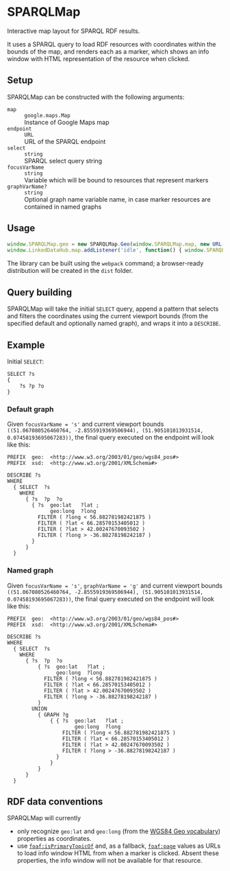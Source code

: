 # SPARQLMap
Interactive map layout for SPARQL RDF results.

It uses a SPARQL query to load RDF resources with coordinates within the bounds of the map, and renders each as a marker, which shows an info window with HTML representation of the resource when clicked.

## Setup

SPARQLMap can be constructed with the following arguments:

<dl>
    <dt><code>map</code></dt>
    <dd><code>google.maps.Map</code></dd>
    <dd>Instance of Google Maps map</dd>
    <dt><code>endpoint</code></dt>
    <dd><code>URL</code></dd>
    <dd>URL of the SPARQL endpoint</dd>
    <dt><code>select</code></dt>
    <dd><code>string</code></dd>
    <dd>SPARQL select query string</dd>
    <dt><code>focusVarName</code></dt>
    <dd><code>string</code></dd>
    <dd>Variable which will be bound to resources that represent markers</dd>
    <dt><code>graphVarName?</code></dt>
    <dd><code>string</code></dd>
    <dd>Optional graph name variable name, in case marker resources are contained in named graphs</dd>
</dl>

## Usage

```js
window.SPARQLMap.geo = new SPARQLMap.Geo(window.SPARQLMap.map, new URL('http://dbpedia.org/sparql'), `SELECT ?s { ?s ?p ?o }`, 's', 'g'); // construct object
window.LinkedDataHub.map.addListener('idle', function() { window.SPARQLMap.geo.loadMarkers(window.SPARQLMap.geo.addMarkers); }); // binds a handler for the 'idle' event
```

The library can be built using the `webpack` command; a browser-ready distribution will be created in the `dist` folder.

## Query building

SPARQLMap will take the initial `SELECT` query, append a pattern that selects and filters the coordinates using the current viewport bounds (from the specified default and optionally named graph), and wraps it into a `DESCRIBE`.

## Example


Initial `SELECT`:

```sparql
SELECT ?s
{
    ?s ?p ?o
}
```

### Default graph

Given `focusVarName = 's'` and current viewport bounds `((51.067080526460764, -2.8555919369506944), (51.905101013931514, 0.07458193695067283))`, the final query executed on the endpoint will look like this:
```sparql
PREFIX  geo:  <http://www.w3.org/2003/01/geo/wgs84_pos#>
PREFIX  xsd:  <http://www.w3.org/2001/XMLSchema#>

DESCRIBE ?s
WHERE
  { SELECT  ?s
    WHERE
      { ?s  ?p  ?o
        { ?s  geo:lat   ?lat ;
              geo:long  ?long
          FILTER ( ?long < 56.882781982421875 )
          FILTER ( ?lat < 66.28570153405012 )
          FILTER ( ?lat > 42.00247670093502 )
          FILTER ( ?long > -36.88278198242187 )
        }
      }
  }
```

### Named graph

Given `focusVarName = 's'`, `graphVarName = 'g'` and current viewport bounds `((51.067080526460764, -2.8555919369506944), (51.905101013931514, 0.07458193695067283))`, the final query executed on the endpoint will look like this:
```sparql
PREFIX  geo:  <http://www.w3.org/2003/01/geo/wgs84_pos#>
PREFIX  xsd:  <http://www.w3.org/2001/XMLSchema#>

DESCRIBE ?s
WHERE
  { SELECT  ?s
    WHERE
      { ?s  ?p  ?o
          { ?s  geo:lat   ?lat ;
                geo:long  ?long
            FILTER ( ?long < 56.882781982421875 )
            FILTER ( ?lat < 66.28570153405012 )
            FILTER ( ?lat > 42.00247670093502 )
            FILTER ( ?long > -36.88278198242187 )
          }
        UNION
          { GRAPH ?g
              { { ?s  geo:lat   ?lat ;
                      geo:long  ?long
                  FILTER ( ?long < 56.882781982421875 )
                  FILTER ( ?lat < 66.28570153405012 )
                  FILTER ( ?lat > 42.00247670093502 )
                  FILTER ( ?long > -36.88278198242187 )
                }
              }
          }
      }
  }
```


## RDF data conventions

SPARQLMap will currently
* only recognize `geo:lat` and `geo:long` (from the [WGS84 Geo vocabulary](https://www.w3.org/2003/01/geo/)) properties as coordinates.
* use [`foaf:isPrimaryTopicOf`](http://xmlns.com/foaf/spec/#term_isPrimaryTopicOf) and, as a fallback, [`foaf:page`](http://xmlns.com/foaf/spec/#term_page) values as URLs to load info window HTML from when a marker is clicked. Absent these properties, the info window will not be available for that resource.
